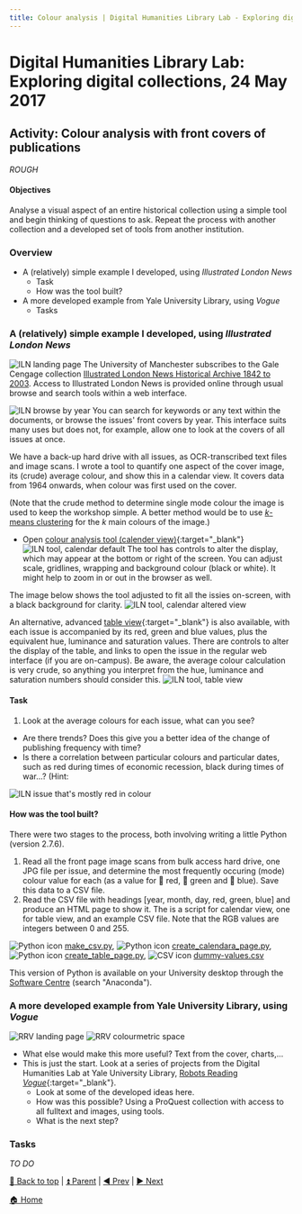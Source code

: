 ```yaml
---
title: Colour analysis | Digital Humanities Library Lab - Exploring digital collections, 24 May 2017
---
```


# Digital Humanities Library Lab: Exploring digital collections, 24 May 2017


## Activity: Colour analysis with front covers of publications

_ROUGH_

#### Objectives
Analyse a visual aspect of an entire historical collection using a simple tool and begin thinking of questions to ask. Repeat the process with another collection and a developed set of tools from another institution.

### Overview

- A (relatively) simple example I developed, using _Illustrated London News_ 
  * Task
  * How was the tool built?
- A more developed example from Yale University Library, using _Vogue_
  * Tasks
  
### A (relatively) simple example I developed, using _Illustrated London News_  
![ILN landing page](img/iln-110.png)
The University of Manchester subscribes to the Gale Cengage collection [Illustrated London News Historical Archive 1842 to 2003](http://www.library.manchester.ac.uk/search-resources/databases/i/dbname-377375-en.htm). Access to Illustrated London News is provided online through usual browse and search tools within a web interface.

![ILN browse by year](img/iln-120.png)
You can search for keywords or any text within the documents, or browse the issues' front covers by year. This interface suits many uses but does not, for example, allow one to look at the covers of all issues at once.

We have a back-up hard drive with all issues, as OCR-transcribed text files and image scans. I wrote a tool to quantify one aspect of the cover image, its (crude) average colour, and show this in a calendar view. It covers data from 1964 onwards, when colour was first used on the cover.

(Note that the crude method to determine single mode colour the image is used to keep the workshop simple. A better method would be to use [_k_-means clustering](http://docs.opencv.org/3.0-beta/doc/py_tutorials/py_ml/py_kmeans/py_kmeans_opencv/py_kmeans_opencv.html) for the _k_ main colours of the image.)
* Open [colour analysis tool (calender view)](calendara.html){:target="_blank"}
![ILN tool, calendar default](img/iln-130.png)
The tool has controls to alter the display, which may appear at the bottom or right of the screen. You can adjust scale, gridlines, wrapping and background colour (black or white). It might help to zoom in or out in the browser as well. 

The image below shows the tool adjusted to fit all the issies on-screen, with a black background for clarity.
![ILN tool, calendar altered view](img/iln-131.png)

An alternative, advanced [table view](table.html){:target="_blank"} is also available, with each issue is accompanied by its red, green and blue values, plus the equivalent hue, luminance and saturation values. There are controls to alter the display of the table, and links to open the issue in the regular web interface (if you are on-campus). Be aware, the average colour calculation is very crude, so anything you interpret from the hue, luminance and saturation numbers should consider this.
![ILN tool, table view](img/iln-140.png)

#### Task
1. Look at the average colours for each issue, what can you see?
  * Are there trends? Does this give you a better idea of the change of publishing frequency with time?
  * Is there a correlation between particular colours and particular dates, such as red during times of economic recession, black during times of war...? (Hint: 

![ILN issue that's mostly red in colour](img/iln-150.png)

  
#### How was the tool built?
There were two stages to the process, both involving writing a little Python (version 2.7.6).

1. Read all the front page image scans from bulk access hard drive, one JPG file per issue, and determine the most frequently occuring (mode) colour value for each (as a value for :closed_book: red, :green_book: green and :blue_book: blue). Save this data to a CSV file.
2. Read the CSV file with headings [year, month, day, red, green, blue] and produce an HTML page to show it. The is a script for calendar view, one for table view, and an example CSV file. Note that the RGB values are integers between 0 and 255.

![Python icon](img/python-16.png) [make_csv.py](src/make_csv.py),
![Python icon](img/python-16.png) [create_calendara_page.py](src/create_calendara_page.py),
![Python icon](img/python-16.png) [create_table_page.py](src/create_table_page.py),
![CSV icon](img/csv-16.png) [dummy-values.csv](src/dummy-values.csv)

This version of Python is available on your University desktop through the [Software Centre](http://www.itservices.manchester.ac.uk/software/) (search "Anaconda").

### A more developed example from Yale University Library, using _Vogue_
![RRV landing page](img/rrv-110.png)
![RRV colourmetric space](img/rrv-120.png)
- What else would make this more useful? Text from the cover, charts,...
- This is just the start. Look at a series of projects from the Digital Humanities Lab at Yale University Library, [Robots Reading _Vogue_](http://dh.library.yale.edu/projects/vogue/){:target="_blank"}.
  * Look at some of the developed ideas here.
  * How was this possible? Using a ProQuest collection with access to all fulltext and images, using tools.
  * What is the next step?

### Tasks
_TO DO_



[:arrow_up_small: Back to top](#activity-colour-analysi-with-front-covers-of-publications) | [:arrow_double_up: Parent](index.html) | [:arrow_backward: Prev](jstorta.html) | [:arrow_forward: Next](wrapping.html)

[:house: Home](/)
